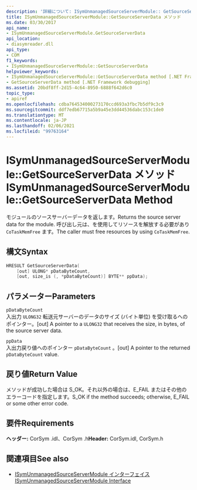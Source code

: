 ```yaml
---
description: '詳細について: ISymUnmanagedSourceServerModule:: GetSourceServerData メソッド'
title: ISymUnmanagedSourceServerModule::GetSourceServerData メソッド
ms.date: 03/30/2017
api_name:
- ISymUnmanagedSourceServerModule.GetSourceServerData
api_location:
- diasymreader.dll
api_type:
- COM
f1_keywords:
- ISymUnmanagedSourceServerModule::GetSourceServerData
helpviewer_keywords:
- ISymUnmanagedSourceServerModule::GetSourceServerData method [.NET Framework debugging]
- GetSourceServerData method [.NET Framework debugging]
ms.assetid: 20bdf8ff-2d15-4c64-8950-6888f642d6c0
topic_type:
- apiref
ms.openlocfilehash: cdba764534000273170ccd693a3fbc7b5df9c3c9
ms.sourcegitcommit: ddf7edb67715a5b9a45e3dd44536dabc153c1de0
ms.translationtype: MT
ms.contentlocale: ja-JP
ms.lasthandoff: 02/06/2021
ms.locfileid: "99763164"
---
```

# <a name="isymunmanagedsourceservermodulegetsourceserverdata-method"></a><span data-ttu-id="09e5b-103">ISymUnmanagedSourceServerModule::GetSourceServerData メソッド</span><span class="sxs-lookup"><span data-stu-id="09e5b-103">ISymUnmanagedSourceServerModule::GetSourceServerData Method</span></span>

<span data-ttu-id="09e5b-104">モジュールのソースサーバーデータを返します。</span><span class="sxs-lookup"><span data-stu-id="09e5b-104">Returns the source server data for the module.</span></span> <span data-ttu-id="09e5b-105">呼び出し元は、を使用してリソースを解放する必要があり `CoTaskMemFree` ます。</span><span class="sxs-lookup"><span data-stu-id="09e5b-105">The caller must free resources by using `CoTaskMemFree`.</span></span>  
  
## <a name="syntax"></a><span data-ttu-id="09e5b-106">構文</span><span class="sxs-lookup"><span data-stu-id="09e5b-106">Syntax</span></span>  
  
```cpp  
HRESULT GetSourceServerData(  
    [out] ULONG* pDataByteCount,
    [out, size_is (, *pDataByteCount)] BYTE** ppData);  
```  
  
## <a name="parameters"></a><span data-ttu-id="09e5b-107">パラメーター</span><span class="sxs-lookup"><span data-stu-id="09e5b-107">Parameters</span></span>  

 `pDataByteCount`  
 <span data-ttu-id="09e5b-108">入出力 `ULONG32` 転送元サーバーのデータのサイズ (バイト単位) を受け取るへのポインター。</span><span class="sxs-lookup"><span data-stu-id="09e5b-108">[out] A pointer to a `ULONG32` that receives the size, in bytes, of the source server data.</span></span>  
  
 `ppData`  
 <span data-ttu-id="09e5b-109">入出力戻り値へのポインター `pDataByteCount` 。</span><span class="sxs-lookup"><span data-stu-id="09e5b-109">[out] A pointer to the returned `pDataByteCount` value.</span></span>  
  
## <a name="return-value"></a><span data-ttu-id="09e5b-110">戻り値</span><span class="sxs-lookup"><span data-stu-id="09e5b-110">Return Value</span></span>  

 <span data-ttu-id="09e5b-111">メソッドが成功した場合は S_OK。それ以外の場合は、E_FAIL またはその他のエラーコードを指定します。</span><span class="sxs-lookup"><span data-stu-id="09e5b-111">S_OK if the method succeeds; otherwise, E_FAIL or some other error code.</span></span>  
  
## <a name="requirements"></a><span data-ttu-id="09e5b-112">要件</span><span class="sxs-lookup"><span data-stu-id="09e5b-112">Requirements</span></span>  

 <span data-ttu-id="09e5b-113">**ヘッダー:** CorSym .idl、CorSym .h</span><span class="sxs-lookup"><span data-stu-id="09e5b-113">**Header:** CorSym.idl, CorSym.h</span></span>  
  
## <a name="see-also"></a><span data-ttu-id="09e5b-114">関連項目</span><span class="sxs-lookup"><span data-stu-id="09e5b-114">See also</span></span>

- [<span data-ttu-id="09e5b-115">ISymUnmanagedSourceServerModule インターフェイス</span><span class="sxs-lookup"><span data-stu-id="09e5b-115">ISymUnmanagedSourceServerModule Interface</span></span>](isymunmanagedsourceservermodule-interface.md)
